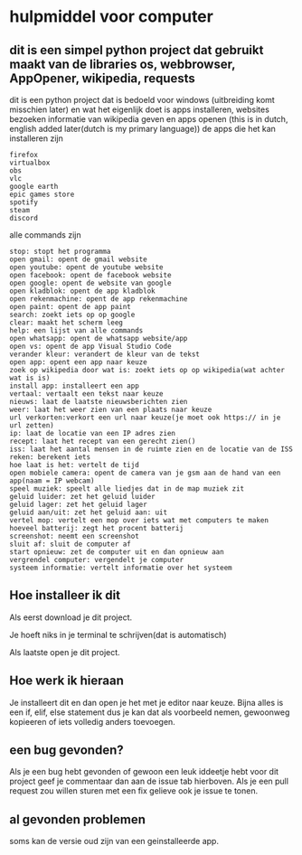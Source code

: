 # hulpmiddel voor computer
## dit is een simpel python project dat gebruikt maakt van de libraries os, webbrowser, AppOpener, wikipedia, requests


dit is een python project dat is bedoeld voor windows (uitbreiding komt misschien later) en wat het eigenlijk doet is
apps installeren, websites bezoeken informatie van wikipedia geven en apps openen
(this is in dutch, english added later(dutch is my primary language))
de apps die het kan installeren zijn 
```
firefox
virtualbox
obs
vlc
google earth
epic games store
spotify
steam
discord
```




alle commands zijn
```
stop: stopt het programma
open gmail: opent de gmail website
open youtube: opent de youtube website
open facebook: opent de facebook website
open google: opent de website van google
open kladblok: opent de app kladblok
open rekenmachine: opent de app rekenmachine
open paint: opent de app paint
search: zoekt iets op op google
clear: maakt het scherm leeg
help: een lijst van alle commands
open whatsapp: opent de whatsapp website/app
open vs: opent de app Visual Studio Code
verander kleur: verandert de kleur van de tekst
open app: opent een app naar keuze
zoek op wikipedia door wat is: zoekt iets op op wikipedia(wat achter wat is is)
install app: installeert een app
vertaal: vertaalt een tekst naar keuze
nieuws: laat de laatste nieuwsberichten zien
weer: laat het weer zien van een plaats naar keuze
url verkorten:verkort een url naar keuze(je moet ook https:// in je url zetten)
ip: laat de locatie van een IP adres zien
recept: laat het recept van een gerecht zien()
iss: laat het aantal mensen in de ruimte zien en de locatie van de ISS
reken: berekent iets
hoe laat is het: vertelt de tijd
open mobiele camera: opent de camera van je gsm aan de hand van een app(naam = IP webcam)
speel muziek: speelt alle liedjes dat in de map muziek zit
geluid luider: zet het geluid luider
geluid lager: zet het geluid lager
geluid aan/uit: zet het geluid aan: uit
vertel mop: vertelt een mop over iets wat met computers te maken
hoeveel batterij: zegt het procent batterij
screenshot: neemt een screenshot
sluit af: sluit de computer af
start opnieuw: zet de computer uit en dan opnieuw aan
vergrendel computer: vergendelt je computer
systeem informatie: vertelt informatie over het systeem
```

## Hoe installeer ik dit
Als eerst download je dit project.

Je hoeft niks in je terminal te schrijven(dat is automatisch)

Als laatste open je dit project.



## Hoe werk ik hieraan
Je installeert dit en dan open je het met je editor naar keuze.
Bijna alles is een if, elif, else statement dus je kan dat als voorbeeld nemen,
gewoonweg kopieeren of iets volledig anders toevoegen.


## een bug gevonden?
Als je een bug hebt gevonden of gewoon een leuk iddeetje hebt voor dit project geef je commentaar dan aan de issue tab hierboven.
Als je een pull request zou willen sturen met een fix gelieve ook je issue te tonen.

## al gevonden problemen
soms kan de versie oud zijn van een geinstalleerde app.
